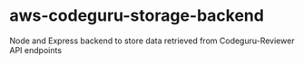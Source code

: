 # aws-codeguru-storage-backend
Node and Express backend to store data retrieved from Codeguru-Reviewer API endpoints
